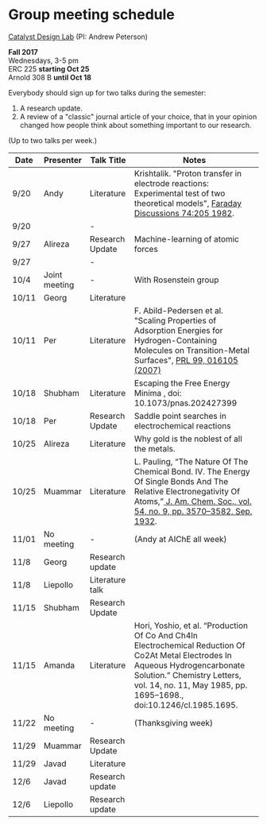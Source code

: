 # Group meeting schedule #
[Catalyst Design Lab](http://brown.edu/go/catalyst) (PI: Andrew Peterson)

**Fall 2017**  
Wednesdays, 3-5 pm  
ERC 225 **starting Oct 25**  
Arnold 308 B  **until Oct 18**

Everybody should sign up for two talks during the semester:

1. A research update.
2. A review of a "classic" journal article of your choice, that in your opinion changed how people think about something important to our research.

(Up to two talks per week.)


|   Date     |   Presenter   |   Talk Title                                              |   Notes   |
| ---------- | ------------- | --------------------------------------------------------- | --------- |
| 9/20  |   Andy     |   Literature           | Krishtalik. "Proton transfer in electrode reactions: Experimental test of two theoretical models", [Faraday Discussions 74:205 1982](http://doi.org/10.1039/DC9827400205). |
| 9/20  |        |   -            |  |
| 9/27  | Alireza|   Research Update     | Machine-learning of atomic forces  |
| 9/27  |        |   -            |  |
| 10/4  | Joint meeting       |   -            | With Rosenstein group |
| 10/11  |   Georg     |   Literature            |  |
| 10/11  |   Per     |     Literature            | F. Abild-Pedersen et al. "Scaling Properties of Adsorption Energies for Hydrogen-Containing Molecules on Transition-Metal Surfaces", [PRL 99, 016105 (2007)](http://link.aps.org/doi/10.1103/PhysRevLett.99.016105) |
| 10/18  |   Shubham       |  Literature          |  Escaping the Free Energy Minima , doi:  10.1073/pnas.202427399|
| 10/18  |   Per     |    Research Update   | Saddle point searches in electrochemical reactions |
| 10/25  | Alireza|   Literature | Why gold is the noblest of all the metals. |
| 10/25  | Muammar       |   Literature           | L. Pauling, “The Nature Of The Chemical Bond. IV. The Energy Of Single Bonds And The Relative Electronegativity Of Atoms,”[ J. Am. Chem. Soc., vol. 54, no. 9, pp. 3570–3582, Sep. 1932](http://pubs.acs.org/doi/abs/10.1021/ja01348a011). |
| 11/01  |  No meeting      | - |  (Andy at AIChE all week)  |
| 11/8  | Georg     |   Research update            |  |
| 11/8  | Liepollo |   Literature talk          |  |
| 11/15  | Shubham     |      Research Update      |   |
| 11/15  | Amanda    |   Literature            | Hori, Yoshio, et al. “Production Of Co And Ch4In Electrochemical Reduction Of Co2At Metal Electrodes In Aqueous Hydrogencarbonate Solution.” Chemistry Letters, vol. 14, no. 11, May 1985, pp. 1695–1698., doi:10.1246/cl.1985.1695. |
| 11/22  | No meeting    | - | (Thanksgiving week)  |
| 11/29  | Muammar  |   Research Update            |  |
| 11/29  | Javad |  Literature            |  |
| 12/6  | Javad     |  Research update   |  |
| 12/6  | Liepollo |  Research update  |  |